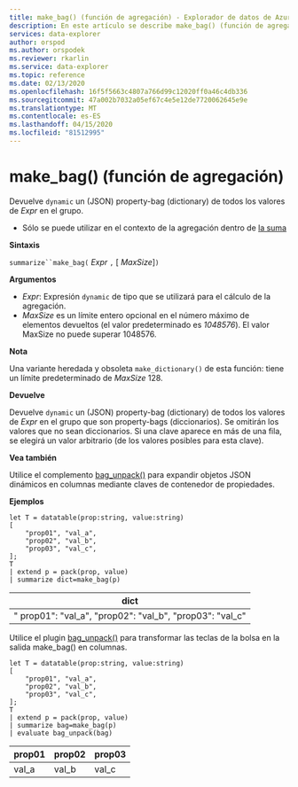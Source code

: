 ```yaml
---
title: make_bag() (función de agregación) - Explorador de datos de Azure ? Microsoft Docs
description: En este artículo se describe make_bag() (función de agregación) en Azure Data Explorer.
services: data-explorer
author: orspod
ms.author: orspodek
ms.reviewer: rkarlin
ms.service: data-explorer
ms.topic: reference
ms.date: 02/13/2020
ms.openlocfilehash: 16f5f5663c4807a766d99c12020ff0a46c4db336
ms.sourcegitcommit: 47a002b7032a05ef67c4e5e12de7720062645e9e
ms.translationtype: MT
ms.contentlocale: es-ES
ms.lasthandoff: 04/15/2020
ms.locfileid: "81512995"
---
```

# <a name="make_bag-aggregation-function"></a>make_bag() (función de agregación)

Devuelve `dynamic` un (JSON) property-bag (dictionary) de todos los valores de *Expr* en el grupo.

* Sólo se puede utilizar en el contexto de la agregación dentro de [la suma](summarizeoperator.md)

**Sintaxis**

`summarize``make_bag(` *Expr* `,` [ *MaxSize*]`)`

**Argumentos**

* *Expr*: Expresión `dynamic` de tipo que se utilizará para el cálculo de la agregación.
* *MaxSize* es un límite entero opcional en el número máximo de elementos devueltos (el valor predeterminado es *1048576*). El valor MaxSize no puede superar 1048576.

**Nota**

Una variante heredada y obsoleta `make_dictionary()` de esta función: tiene un límite predeterminado de *MaxSize* 128.

**Devuelve**

Devuelve `dynamic` un (JSON) property-bag (dictionary) de todos los valores de *Expr* en el grupo que son property-bags (diccionarios).
Se omitirán los valores que no sean diccionarios.
Si una clave aparece en más de una fila, se elegirá un valor arbitrario (de los valores posibles para esta clave).

**Vea también**

Utilice el complemento [bag_unpack()](bag-unpackplugin.md) para expandir objetos JSON dinámicos en columnas mediante claves de contenedor de propiedades. 

**Ejemplos**

```kusto
let T = datatable(prop:string, value:string)
[
    "prop01", "val_a",
    "prop02", "val_b",
    "prop03", "val_c",
];
T
| extend p = pack(prop, value)
| summarize dict=make_bag(p)

```

|dict|
|----|
|" prop01": "val_a", "prop02": "val_b", "prop03": "val_c" |

Utilice el plugin [bag_unpack()](bag-unpackplugin.md) para transformar las teclas de la bolsa en la salida make_bag() en columnas. 

```kusto
let T = datatable(prop:string, value:string)
[
    "prop01", "val_a",
    "prop02", "val_b",
    "prop03", "val_c",
];
T
| extend p = pack(prop, value)
| summarize bag=make_bag(p)
| evaluate bag_unpack(bag) 

```

|prop01|prop02|prop03|
|---|---|---|
|val_a|val_b|val_c|